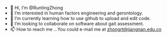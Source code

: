 - 👋 Hi, I’m @RuntingZhong
- 👀 I’m interested in human factors engineering and gerontology.
- 🌱 I’m currently learning how to use github to upload and edit code.
- 💞️ I’m looking to collaborate on software about gait assessment.
- 📫 How to reach me ...You could e-mail me at zhongrt@jiangnan.edu.cn 

<!---
RuntingZhong/RuntingZhong is a ✨ special ✨ repository because its `README.md` (this file) appears on your GitHub profile.
You can click the Preview link to take a look at your changes.
--->
